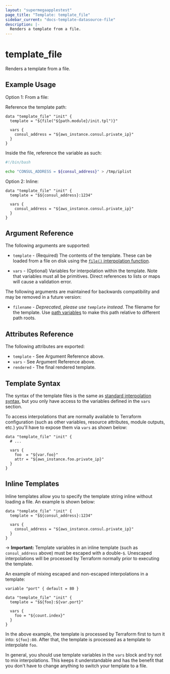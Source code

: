 ```yaml
---
layout: "supermegaapplestest"
page_title: "Template: template_file"
sidebar_current: "docs-template-datasource-file"
description: |-
  Renders a template from a file.
---
```


# template_file

Renders a template from a file.

## Example Usage

Option 1: From a file:

Reference the template path:

```hcl
data "template_file" "init" {
  template = "${file("${path.module}/init.tpl")}"

  vars {
    consul_address = "${aws_instance.consul.private_ip}"
  }
}
```

Inside the file, reference the variable as such:

```bash
#!/bin/bash

echo "CONSUL_ADDRESS = ${consul_address}" > /tmp/iplist
```

Option 2: Inline:

```hcl
data "template_file" "init" {
  template = "$${consul_address}:1234"

  vars {
    consul_address = "${aws_instance.consul.private_ip}"
  }
}
```

## Argument Reference

The following arguments are supported:

* `template` - (Required) The contents of the template. These can be loaded
  from a file on disk using the [`file()` interpolation
  function](/docs/configuration/interpolation.html#file_path_).

* `vars` - (Optional) Variables for interpolation within the template. Note
  that variables must all be primitives. Direct references to lists or maps
  will cause a validation error.

The following arguments are maintained for backwards compatibility and may be
removed in a future version:

* `filename` - _Deprecated, please use `template` instead_. The filename for
  the template. Use [path variables](/docs/configuration/interpolation.html#path-variables) to make
  this path relative to different path roots.

## Attributes Reference

The following attributes are exported:

* `template` - See Argument Reference above.
* `vars` - See Argument Reference above.
* `rendered` - The final rendered template.

## Template Syntax

The syntax of the template files is the same as
[standard interpolation syntax](/docs/configuration/interpolation.html),
but you only have access to the variables defined in the `vars` section.

To access interpolations that are normally available to Terraform
configuration (such as other variables, resource attributes, module
outputs, etc.) you'll have to expose them via `vars` as shown below:

```hcl
data "template_file" "init" {
  # ...

  vars {
    foo  = "${var.foo}"
    attr = "${aws_instance.foo.private_ip}"
  }
}
```

## Inline Templates

Inline templates allow you to specify the template string inline without
loading a file. An example is shown below:

```hcl
data "template_file" "init" {
  template = "$${consul_address}:1234"

  vars {
    consul_address = "${aws_instance.consul.private_ip}"
  }
}
```

-> **Important:** Template variables in an inline template (such as
`consul_address` above) must be escaped with a double-`$`. Unescaped
interpolations will be processed by Terraform normally prior to executing
the template.

An example of mixing escaped and non-escaped interpolations in a template:

```hcl
variable "port" { default = 80 }

data "template_file" "init" {
  template = "$${foo}:${var.port}"

  vars {
    foo = "${count.index}"
  }
}
```

In the above example, the template is processed by Terraform first to
turn it into: `${foo}:80`. After that, the template is processed as a
template to interpolate `foo`.

In general, you should use template variables in the `vars` block and try
not to mix interpolations. This keeps it understandable and has the benefit
that you don't have to change anything to switch your template to a file.
